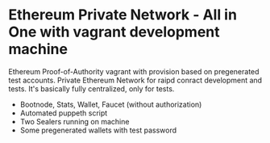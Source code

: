 # Ethereum Private Network - All in One with vagrant development machine

Ethereum Proof-of-Authority vagrant with provision based on pregenerated test accounts. 
Private Ethereum Network for raipd conract development and tests. It's basically fully centralized, only 
for tests.

- Bootnode, Stats, Wallet, Faucet (without authorization)
- Automated puppeth script
- Two Sealers running on machine
- Some pregenerated wallets with test password
